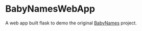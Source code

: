 # BabyNamesWebApp
A web app built flask to demo the original [BabyNames](https://github.com/EdleeDucay/BabyNames) project.

